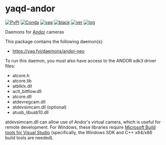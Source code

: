 # yaqd-andor

[![PyPI](https://img.shields.io/pypi/v/yaqd-andor)](https://pypi.org/project/yaqd-andor)
[![Conda](https://img.shields.io/conda/vn/conda-forge/yaqd-andor)](https://anaconda.org/conda-forge/yaqd-andor)
[![yaq](https://img.shields.io/badge/framework-yaq-orange)](https://yaq.fyi/)
[![black](https://img.shields.io/badge/code--style-black-black)](https://black.readthedocs.io/)
[![ver](https://img.shields.io/badge/calver-YYYY.0M.MICRO-blue)](https://calver.org/)
[![log](https://img.shields.io/badge/change-log-informational)](https://gitlab.com/yaq/yaqd-andor/-/blob/master/CHANGELOG.md)

Daemons for [Andor](https://andor.oxinst.com/?gclid=CjwKCAiA4rGCBhAQEiwAelVtiwSRE1kz3nD1g-x6c1ni5svwLkqg7OMvJE5n0CIB8shS2Nnnvrgy4BoCdJcQAvD_BwE) cameras

This package contains the following daemon(s):

- https://yaq.fyi/daemons/andor-neo

To run this daemon, you must also have access to the ANDOR sdk3 driver files:

- atcore.h
- atcore.lib
- atblklx.dll
- actl_bitflow.dll
- atcore.dll
- atdevregcam.dll
- atdevsimcam.dll (optional)
- atusb_libusb10.dll

atdevsimcam.dll can allow use of Andor's virtual camera, which is useful for remote development.
For Windows, these libraries require [Microsoft Build tools for Visual Studio](https://visualstudio.microsoft.com/downloads/) (specifically, the Windows SDK and C++ x64/x86 build tools are needed).

